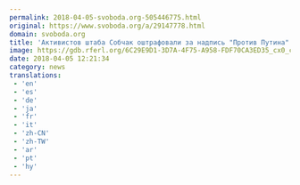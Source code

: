 ```yaml
---
permalink: 2018-04-05-svoboda.org-505446775.html
original: https://www.svoboda.org/a/29147778.html
domain: svoboda.org
title: 'Активистов штаба Собчак оштрафовали за надпись "Против Путина" на снегу'
image: https://gdb.rferl.org/6C29E9D1-3D7A-4F75-A958-FDF70CA3ED35_cx0_cy6_cw0_w1200_r1_s.jpg
date: 2018-04-05 12:21:34
category: news
translations: 
 - 'en'
 - 'es'
 - 'de'
 - 'ja'
 - 'fr'
 - 'it'
 - 'zh-CN'
 - 'zh-TW'
 - 'ar'
 - 'pt'
 - 'hy'
---
```


